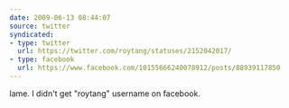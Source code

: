 ```yaml
---
date: 2009-06-13 08:44:07
source: twitter
syndicated:
- type: twitter
  url: https://twitter.com/roytang/statuses/2152042017/
- type: facebook
  url: https://www.facebook.com/10155666240078912/posts/88939117850
---
```


lame. I didn't get "roytang" username on facebook.